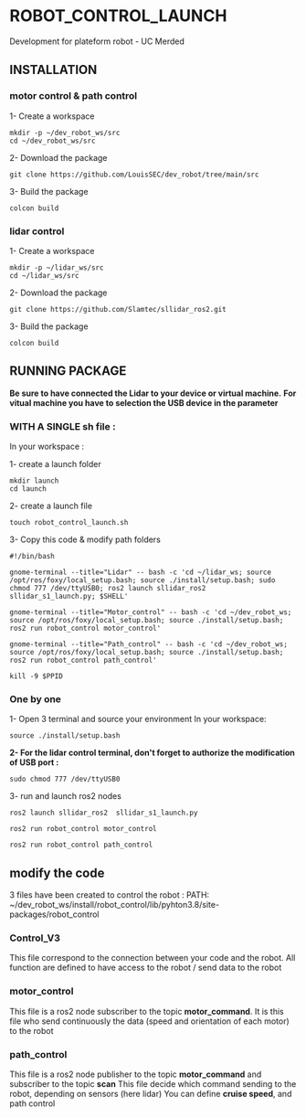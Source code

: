 # ROBOT_CONTROL_LAUNCH
 Development for plateform robot - UC Merded

## **INSTALLATION**
### motor control & path control
1- Create a workspace

    mkdir -p ~/dev_robot_ws/src
    cd ~/dev_robot_ws/src

2- Download the package

    git clone https://github.com/LouisSEC/dev_robot/tree/main/src

3- Build the package

    colcon build

### lidar control
1- Create a workspace

    mkdir -p ~/lidar_ws/src
    cd ~/lidar_ws/src

2- Download the package

    git clone https://github.com/Slamtec/sllidar_ros2.git

3- Build the package

    colcon build


## **RUNNING PACKAGE**

**Be sure to have connected the Lidar to your device or virtual machine.**
**For vitual machine you have to selection the USB device in the parameter**

### WITH A SINGLE sh file :

In your workspace :

1- create a launch folder

    mkdir launch
    cd launch

2- create a launch file

    touch robot_control_launch.sh

3- Copy this code & modify path folders

    #!/bin/bash

    gnome-terminal --title="Lidar" -- bash -c 'cd ~/lidar_ws; source /opt/ros/foxy/local_setup.bash; source ./install/setup.bash; sudo chmod 777 /dev/ttyUSB0; ros2 launch sllidar_ros2  sllidar_s1_launch.py; $SHELL'

    gnome-terminal --title="Motor_control" -- bash -c 'cd ~/dev_robot_ws; source /opt/ros/foxy/local_setup.bash; source ./install/setup.bash; ros2 run robot_control motor_control'

    gnome-terminal --title="Path_control" -- bash -c 'cd ~/dev_robot_ws; source /opt/ros/foxy/local_setup.bash; source ./install/setup.bash; ros2 run robot_control path_control'

    kill -9 $PPID
    
   

### One by one
1- Open 3 terminal and source your environment
    In your workspace:

    source ./install/setup.bash
**2- For the lidar control terminal, don't forget to authorize the modification of USB port :**

    sudo chmod 777 /dev/ttyUSB0

3- run and launch ros2 nodes

    ros2 launch sllidar_ros2  sllidar_s1_launch.py

    ros2 run robot_control motor_control

    ros2 run robot_control path_control


## **modify the code**
3 files have been created to control the robot :
PATH: ~/dev_robot_ws/install/robot_control/lib/pyhton3.8/site-packages/robot_control

### Control_V3
This file correspond to the connection between your code and the robot.
All function are defined to have access to the robot / send data to the robot

### motor_control
This file is a ros2 node subscriber to the topic **motor_command**.
It is this file who send continuously the data (speed and orientation of each motor) to the robot

### path_control
This file is a ros2 node publisher to the topic **motor_command** and subscriber to the topic **scan**
This file decide which command sending to the robot, depending on sensors (here lidar)
You can define **cruise speed**, and path control
